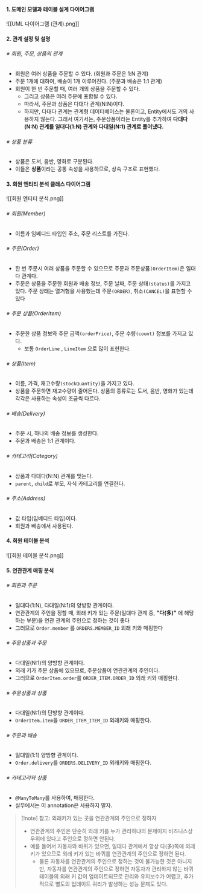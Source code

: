 
#### 1. 도메인 모델과 테이블 설계 다이어그램

![[UML 다이어그램 (관계).png]]

#### 2. 관계 설정 및 설명

###### ※ 회원, 주문, 상품의 관계
- 회원은 여러 상품을 주문할 수 있다. (회원과 주문은 1:N 관계)
- 주문 1개에 대하여, 배송이 1개 이루어진다. (주문과 배송은 1:1 관계)
- 회원이 한 번 주문할 때, 여러 개의 상품을 주문할 수 있다. 
	 - 그리고 상품은 여러 주문에 포함될 수 있다.
	 - 따라서, 주문과 상품은 다대다 관계(N:N)이다.
	 - 하지만, 다대다 관계는 관계형 데이터베이스는 물론이고, Entity에서도 거의 사용하지 않는다. 그래서 여기서는, 주문상품이라는 Entity를 추가하여 **다대다(N:N) 관계를 일대다(1:N) 관계와 다대일(N:1) 관계로 풀어냈다.**

###### ※ 상품 분류
- 상품은 도서, 음반, 영화로 구분된다.
- 이들은 **상품**이라는 공통 속성을 사용하므로, 상속 구조로 표현했다.


#### 3. 회원 엔티티 분석 클래스 다이어그램
![[회원 엔티티 분석.png]]

###### ※ 회원(Member)
- 이름과 임베디드 타입인 주소, 주문 리스트를 가진다.
###### ※ 주문(Order)
- 한 번 주문시 여러 상품을 주문할 수 있으므로 주문과 주문상품`(OrderItem)`은 일대다 관계다. 
- 주문은 상품을 주문한 회원과 배송 정보, 주문 날짜, 주문 상태`(status)`를 가지고 있다. 주문 상태는 열거형을 사용했는데 주문`(ORDER)`, 취소`(CANCEL)`을 표현할 수 있다
###### ※ 주문 상품(OrderItem)
- 주문한 상품 정보와 주문 금액`(orderPrice)`, 주문 수량`(count)` 정보를 가지고 있다. 
	- 보통 `OrderLine` , `LineItem` 으로 많이 표현한다.
###### ※ 상품(Item)
- 이름, 가격, 재고수량`(stockQuantity)`을 가지고 있다.
- 상품을 주문하면 재고수량이 줄어든다. 상품의 종류로는 도서, 음반, 영화가 있는데 각각은 사용하는 속성이 조금씩 다르다.
###### ※ 배송(Delivery)
- 주문 시, 하나의 배송 정보를 생성한다.
- 주문과 배송은 1:1 관계이다.
###### ※ 카테고리(Category)
- 상품과 다대다(N:N) 관계를 맺는다.
- `parent`, `child`로 부모, 자식 카테고리를 연결한다.
###### ※ 주소(Address)
- 값 타입(임베디드 타입)이다.
- 회원과 배송에서 사용된다.


#### 4. 회원 테이블 분석
![[회원 테이블 분석.png]]


#### 5. 연관관계 매핑 분석

###### ※ 회원과 주문
- 일대다(1:N), 다대일(N:1)의 양방향 관계이다.
- 연관관계의 주인을 정할 때, 외래 키가 있는 주문(일대다 관계 중, **"다(多)"** 에 해당하는 부분)을 연관 관계의 주인으로 정하는 것이 좋다
- 그러므로 `Order.member` 를 `ORDERS.MEMBER_ID` 외래 키와 매핑한다
###### ※ 주문상품과 주문
- 다대일(N:1)의 양방향 관계이다.
- 외래 키가 주문 상품에 있으므로, 주문상품이 연관관계의 주인이다.
- 그러므로 `OrderItem.order`를 `ORDER_ITEM.ORDER_ID` 외래 키와 매핑한다.
###### ※ 주문상품과 상품
- 다대일(N:1)의 단방향 관계이다.
- `OrderItem.item`을 `ORDER_ITEM_ITEM_ID` 외래키와 매핑한다.
###### ※ 주문과 배송
- 일대일(1:1) 양방향 관계이다.
- `Order.delivery`를 `ORDERS.DELIVERY_ID` 외래키와 매핑한다.
###### ※ 카테고리와 상품
- `@ManyToMany`를 사용하여, 매핑한다.
- 실무에서는 이 annotation은 사용하지 말자.

> [!note] 참고: 외래키가 있는 곳을 연관관계의 주인으로 정하자
> - 연관관계의 주인은 단순히 외래 키를 누가 관리하냐의 문제이지 비즈니스상 우위에 있다고 주인으로 정하면 안된다.
> - 예를 들어서 자동차와 바퀴가 있으면, 일대다 관계에서 항상 다(多)쪽에 외래 키가 있으므로 외래 키가 있는 바퀴를 연관관계의 주인으로 정하면 된다. 
> 	- 물론 자동차를 연관관계의 주인으로 정하는 것이 불가능한 것은 아니지만, 자동차를 연관관계의 주인으로 정하면 자동차가 관리하지 않는 바퀴 테이블의 외래 키 값이 업데이트되므로 관리와 유지보수가 어렵고, 추가적으로 별도의 업데이트 쿼리가 발생하는 성능 문제도 있다.